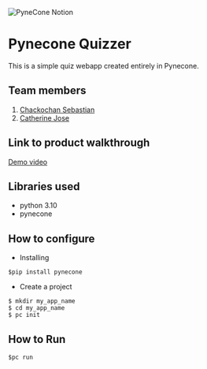 ![PyneCone Notion](https://github.com/TH-Activities/saturday-hack-night-template/assets/64391274/1e2cbdc1-829f-409a-8d13-03648d912472)


# Pynecone Quizzer
This is a simple quiz webapp created entirely in Pynecone.
## Team members
1. [Chackochan Sebastian](https://github.com/Chackoseb)
2. [Catherine Jose](https://github.com/cath0806)
## Link to product walkthrough
[Demo video](https://www.loom.com/share/21785aee7b4c47a8993d26f509ea683c)
## Libraries used
- python 3.10
- pynecone
## How to configure
- Installing
```
$pip install pynecone
```
- Create a project
```
$ mkdir my_app_name
$ cd my_app_name
$ pc init
```
## How to Run
```
$pc run
```
